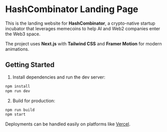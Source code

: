 # HashCombinator Landing Page

This is the landing website for **HashCombinator**, a crypto-native startup incubator that leverages memecoins to help AI and Web2 companies enter the Web3 space.

The project uses **Next.js** with **Tailwind CSS** and **Framer Motion** for modern animations.

## Getting Started

1. Install dependencies and run the dev server:

```bash
npm install
npm run dev
```

2. Build for production:

```bash
npm run build
npm start
```

Deployments can be handled easily on platforms like [Vercel](https://vercel.com/).
